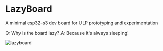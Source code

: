 # LazyBoard
 A minimal esp32-s3 dev board for ULP prototyping and experimentation
 
 Q: Why is the board lazy? A: Because it's always sleeping!
 
![lazyboard](https://github.com/CRCibernetica/lazyboard/assets/1648137/a028c9cb-f6c3-42ee-93e4-9f878ea52ff5)

